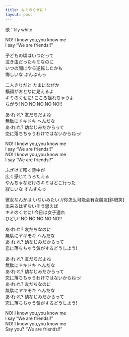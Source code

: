 ```yaml
---
title: キミのくせに！
layout: post
---
```

歌：lily white

<p>NO! I know you,you know me<br />
I say “We are friends!!”</p>

<p><a class="rin">子どもの頃はいつだって<br />
泣き虫だったキミなのに</a><br />
<a class="nozomi">いつの間にやら逆転したかも<br />
悔しいな ぷんぷんっ</a></p>

<p><a class="umi">二人きりだと たまになぜか<br />
横顔がおとなに見えるよ</a><br />
キミのくせに! こころ揺れちゃうよ<br />
ちがう! NO NO NO NO NO!!</p>

<p><a class="rin">あ·れ·れ? 友だちだよね<br />
無駄にドキドキ へんだな</a><br />
あ·れ·れ? 幼なじみだからって<br />
恋に落ちちゃうわけではないからねっ!</p>

<p>NO! I know you,you know me<br />
I say “We are friends!!”<br />
NO! I know you,you know me<br />
I say “We are friends!!”</p>

<p><a class="nozomi">ふざけて叩く背中が<br />
広く感じてうろたえる</a><br />
<a class="umi">やんちゃなだけのキミはどこ行った<br />
寂しいな すんすんっ</a></p>

<p><a class="rin">彼女なんかは いないみたい</a> <a class="notation">//你怎么可能会有女朋友[斜眼笑]</a><br />
<a class="rin">出来るはずないそう思えば</a><br />
キミのくせに! 今日は女子連れ<br />
ひどい! NO NO NO NO NO!!</p>

<p>あ·れ·れ? 友だちなのに<br />
無駄にヤキモキ へんだな<br />
あ·れ·れ? 幼なじみだからって<br />
恋に落ちちゃう気がするどうしよう!</p>

<p><a class="rin">あ·れ·れ? 友だちだよね<br />
無駄にドキドキ へんだな</a><br />
<a class="nozomi">あ·れ·れ? 幼なじみだからって</a><br />
<a class="umi">恋に落ちちゃうわけではないからねっ!</a><br />
あ·れ·れ? 友だちなのに<br />
無駄にヤキモキ へんだな<br />
あ·れ·れ? 幼なじみだからって<br />
恋に落ちちゃう気がするどうしよう!</p>

<p>NO! I know you,you know me<br />
I say “We are friends!!”<br />
NO! I know you,you know me<br />
Say you? “We are friends!!”</p>
